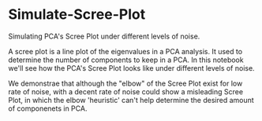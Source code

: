 # Simulate-Scree-Plot
Simulating PCA's Scree Plot under different levels of noise.

A scree plot is a line plot of the eigenvalues in a PCA analysis. It used to determine the number of components to keep in a PCA.
In this notebook we'll see how the PCA's Scree Plot looks like under different levels of noise.

We demonstrae that although the "elbow" of the Scree Plot exist for low rate of noise, with a decent rate of noise could show a misleading Scree Plot, in which the elbow 'heuristic' can't help determine the desired amount of componenets in PCA. 
